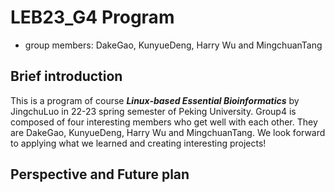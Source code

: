 # LEB23_G4 Program
- group members: DakeGao, KunyueDeng, Harry Wu and MingchuanTang
## Brief introduction
This is a program of course ***Linux-based Essential Bioinformatics*** by JingchuLuo in 22-23 spring semester of Peking University. Group4 is composed of four interesting members who get well with each other. They are DakeGao, KunyueDeng, Harry Wu and MingchuanTang. We look forward to applying what we learned and creating interesting projects! 
## Perspective and Future plan